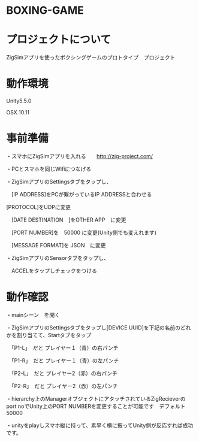 # BOXING-GAME

# プロジェクトについて

ZigSimアプリを使ったボクシングゲームのプロトタイプ　プロジェクト

# 動作環境 

Unity5.5.0

OSX 10.11

# 事前準備

・スマホにZigSimアプリを入れる　　http://zig-project.com/

・PCとスマホを同じWifiにつなげる

・ZigSimアプリのSettingsタブをタップし、

　[IP ADDRESS]をPCが繋がっているIP ADDRESSと合わせる
 
 [PROTOCOL]をUDPに変更
 
　[DATE DESTINATION　]をOTHER APP　に変更

　[PORT NUMBER]を　50000 に変更(Unity側でも変えれます)

　[MESSAGE FORMAT]を JSON　に変更

・ZigSimアプリのSensorタブをタップし、

　ACCELをタップしチェックをつける

# 動作確認

・mainシーン　を開く

・ZigSimアプリのSettingsタブをタップし[DEVICE UUID]を下記の名前のどれかを割り当てて、Startタブをタップ

　「P1-L」　だと プレイヤー１（青）の右パンチ

　「P1-R」　だと プレイヤー１（青）の左パンチ

　「P2-L」　だと プレイヤー2（赤）の右パンチ

　「P2-R」　だと プレイヤー2（赤）の左パンチ
 
 ・hierarchy上のManagerオブジェクトにアタッチされているZigRecieverのport noでUnity上のPORT NUMBERを変更することが可能です　デフォルト 50000
 
 ・unityをplayしスマホ縦に持って、素早く横に振ってUnity側が反応すれば成功です。
 
 
